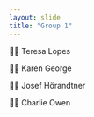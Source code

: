 ```yaml
---
layout: slide
title: "Group 1"
---
```

🧑‍🎨 Teresa Lopes

🧑‍🎨 Karen George

🧑‍🎨 Josef Hörandtner

🧑‍🎨 Charlie Owen

